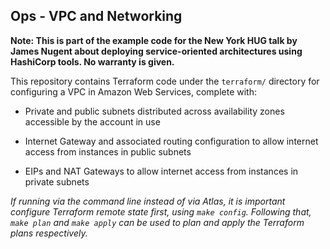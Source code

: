 ## Ops - VPC and Networking

**Note: This is part of the example code for the New York HUG talk by James
Nugent about deploying service-oriented architectures using HashiCorp tools. No
warranty is given.**

This repository contains Terraform code under the `terraform/` directory for
configuring a VPC in Amazon Web Services, complete with:

- Private and public subnets distributed across availability zones accessible
  by the account in use

- Internet Gateway and associated routing configuration to allow internet
  access from instances in public subnets 

- EIPs and NAT Gateways to allow internet access from instances in private
  subnets

*If running via the command line instead of via Atlas, it is important
configure Terraform remote state _first_, using `make config`. Following that,
`make plan` and `make apply` can be used to plan and apply the Terraform plans
respectively.*
